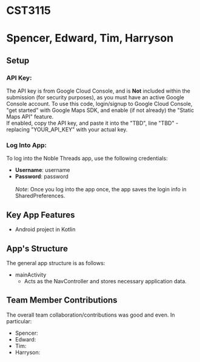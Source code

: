 # CST3115
# Spencer, Edward, Tim, Harryson

## Setup
### API Key:
The API key is from Google Cloud Console, and is **Not** included within the submission (for security purposes), as you must have an active Google Console account. To use this code, login/signup to Google Cloud Console, "get started" with Google Maps SDK, and enable (if not already) the "Static Maps API" feature.
<br>If enabled, copy the API key, and paste it into the "TBD", line "TBD" - replacing "YOUR_API_KEY" with your actual key.
### Log Into App:
To log into the Noble Threads app, use the following credentials:
- **Username**: username
- **Password**: password <br><br>
*Note*: Once you log into the app once, the app saves the login info in SharedPreferences.

## Key App Features
- Android project in Kotlin

## App's Structure
The general app structure is as follows:
- mainActivity
  -  Acts as the NavController and stores necessary application data.


## Team Member Contributions
The overall team collaboration/contributions was good and even. In particular:
- Spencer: 
- Edward: 
- Tim: 
- Harryson: 

